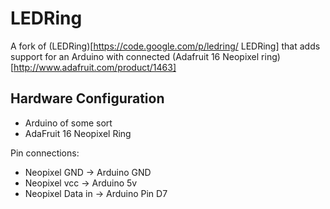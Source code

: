 LEDRing
=======

A fork of (LEDRing)[https://code.google.com/p/ledring/ LEDRing] that adds support for an Arduino with connected (Adafruit 16 Neopixel ring)[http://www.adafruit.com/product/1463]

Hardware Configuration
----------------------

* Arduino of some sort
* AdaFruit 16 Neopixel Ring

Pin connections:
* Neopixel GND -> Arduino GND
* Neopixel vcc -> Arduino 5v
* Neopixel Data in -> Arduino Pin D7
